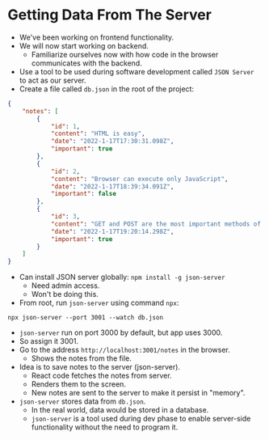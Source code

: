 # Getting Data From The Server
- We've been working on frontend functionality.
- We will now start working on backend.
    - Familiarize ourselves now with how code in the browser communicates with the backend.
- Use a tool to be used during software development called `JSON Server` to act as our server.
- Create a file called `db.json` in the root of the project:
```json
{
    "notes": [
        {
            "id": 1,
            "content": "HTML is easy",
            "date": "2022-1-17T17:30:31.098Z",
            "important": true
        },
        {
            "id": 2,
            "content": "Browser can execute only JavaScript",
            "date": "2022-1-17T18:39:34.091Z",
            "important": false
        },
        {
            "id": 3,
            "content": "GET and POST are the most important methods of HTTP protocol",
            "date": "2022-1-17T19:20:14.298Z",
            "important": true
        }
    ]
}
```
- Can install JSON server globally: `npm install -g json-server`
    - Need admin access.
    - Won't be doing this.
- From root, run `json-server` using command `npx`:
```
npx json-server --port 3001 --watch db.json
```
- `json-server` run on port 3000 by default, but app uses 3000.
- So assign it 3001.
- Go to the address `http://localhost:3001/notes` in the browser.
    - Shows the notes from the file.
- Idea is to save notes to the server (json-server).
    - React code fetches the notes from server.
    - Renders them to the screen.
    - New notes are sent to the server to make it persist in "memory".
- `json-server` stores data from `db.json`.
    - In the real world, data would be stored in a database.
    - `json-server` is a tool used during dev phase to enable server-side functionality without the need to program it.


